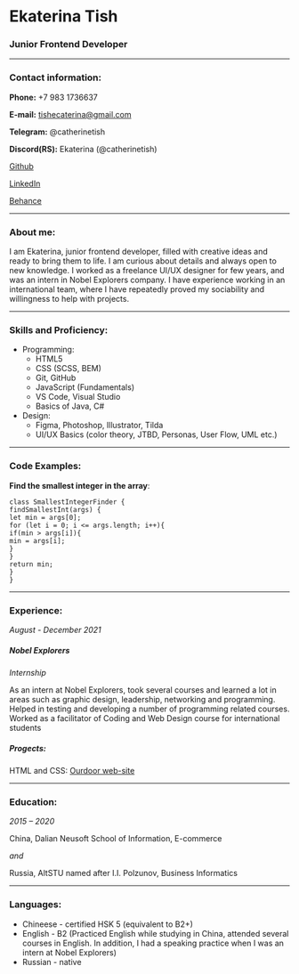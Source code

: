 # Ekaterina Tish
### Junior Frontend Developer

*********
### Contact information:
**Phone:** +7 983 1736637

**E-mail:** tishecaterina@gmail.com

**Telegram:** @catherinetish

**Discord(RS):** Ekaterina (@catherinetish)


[Github](https://github.com/catherinetish)

[LinkedIn](https://www.linkedin.com/in/ekaterina-tish-976575223/)

[Behance](https://www.behance.net/catherinetish)

*********
### About me:
I am Ekaterina, junior frontend developer, filled with creative ideas and ready to bring them to life. I am curious about details and always open to new knowledge. I worked as a freelance UI/UX designer for few years, and was an intern in Nobel Explorers company. I have experience working in an international team, where I have repeatedly proved my sociability and willingness to help with projects.

*********
### Skills and Proficiency:
* Programming:
   + HTML5
   + CSS (SCSS, BEM)
   + Git, GitHub
   + JavaScript (Fundamentals)
   + VS Code, Visual Studio
   + Basics of Java, C#
* Design:
   + Figma, Photoshop, Illustrator, Tilda
   + UI/UX Basics (color theory, JTBD, Personas, User Flow, UML etc.)

*********
### Code Examples:
**Find the smallest integer in the array**:
```
class SmallestIntegerFinder {
findSmallestInt(args) {
let min = args[0];
for (let i = 0; i <= args.length; i++){
if(min > args[i]){
min = args[i];
}
}
return min;
}
}
```

*********
### Experience:
*August - December 2021*
##### Nobel Explorers
*Internship*

As an intern at Nobel Explorers, took several courses and learned a lot in areas such as graphic design, leadership, networking and programming. Helped in testing and developing a number of programming related courses. Worked as a facilitator of Coding and Web Design course for international students
##### Progects:
HTML and CSS: [Ourdoor web-site](https://github.com/catherinetish/outdoor-website-studyCase)

*********
### Education:
*2015 – 2020*

China, Dalian Neusoft School of Information, E-commerce

*and*

Russia, AltSTU named after I.I. Polzunov, Business Informatics

*********
### Languages:
* Chineese - certified HSK 5 (equivalent to B2+)
* English - B2 (Practiced English while studying in China, attended several courses in English. In addition, I had a speaking practice when I was an intern at Nobel Explorers)
* Russian - native